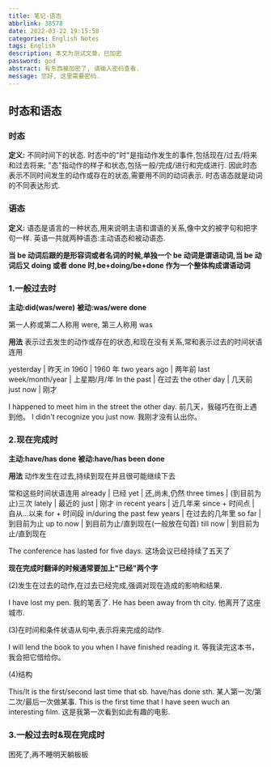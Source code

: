 ```yaml
---
title: 笔记-语态
abbrlink: 38578
date: 2022-03-22 19:15:58
categories: English Notes
tags: English
description: 本文为测试文章，已加密
password: god
abstract: 有东西被加密了, 请输入密码查看.
message: 您好, 这里需要密码.
---
```


## 时态和语态

### 时态

**定义:** 不同时间下的状态.
时态中的"时"是指动作发生的事件,包括现在/过去/将来和过去将来;
"态"指动作的样子和状态,包括一般/完成/进行和完成进行.
因此时态表示不同时间发生的动作或存在的状态,需要用不同的动词表示.
时态语态就是动词的不同表达形式.

### 语态

**定义:** 语态是语言的一种状态,用来说明主语和谓语的关系,像中文的被字句和把字句一样.
英语一共就两种语态:主动语态和被动语态.

**当 be 动词后跟的是形容词或者名词的时候,单独一个 be 动词是谓语动词,当 be 动词后又 doing 或者 done 时,be+doing/be+done 作为一个整体构成谓语动词**

### 1.一般过去时

**主动:did(was/were)**
**被动:was/were done**

第一人称或第二人称用 were, 第三人称用 was

**用法**
表示过去发生的动作或存在的状态,和现在没有关系,常和表示过去的时间状语连用

yesterday | 昨天
in 1960 | 1960 年
two years ago | 两年前
last week/month/year | 上星期/月/年
In the past | 在过去
the other day | 几天前
just now | 刚才

I happened to meet him in the street the other day.
前几天，我碰巧在街上遇到他。
I didn't recognize you just now.
我刚才没有认出你。

### 2.现在完成时

**主动:have/has done**
**被动:have/has been done**

**用法**
动作发生在过去,持续到现在并且很可能继续下去

常和这些时间状语连用
already | 已经
yet | 还,尚未,仍然
three times | (到目前为止)三次
lately | 最近的
just | 刚才
in recent years | 近几年来
since + 时间点 | 自从...以来
for + 时间段
in/during the past few years | 在过去的几年里
so far | 到目前为止
up to now | 到目前为止/直到现在(一般放在句首)
till now | 到目前为止/直到现在

The conference has lasted for five days.
这场会议已经持续了五天了

**现在完成时翻译的时候通常要加上"已经"两个字**

(2)发生在过去的动作,在过去已经完成,强调对现在造成的影响和结果.

I have lost my pen.
我的笔丢了.
He has been away from th city.
他离开了这座城市.

(3)在时间和条件状语从句中,表示将来完成的动作.

I will lend the book to you when I have finished reading it.
等我读完这本书，我会把它借给你。

(4)结构

This/It is the first/second last time that sb. have/has done sth.
某人第一次/第二次/最后一次做某事.
This is the first time that I have seen wuch an interesting film.
这是我第一次看到如此有趣的电影.

### 3.一般过去时&现在完成时

困死了,再不睡明天躺板板
